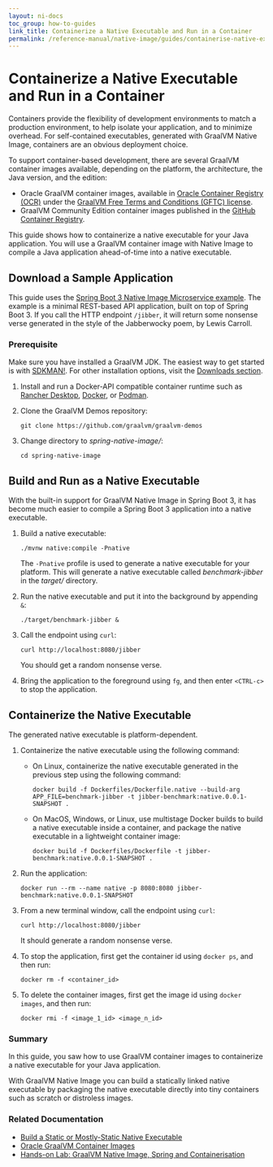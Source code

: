 ```yaml
---
layout: ni-docs
toc_group: how-to-guides
link_title: Containerize a Native Executable and Run in a Container
permalink: /reference-manual/native-image/guides/containerise-native-executable-and-run-in-docker-container/
---
```


# Containerize a Native Executable and Run in a Container

Containers provide the flexibility of development environments to match a production environment, to help isolate your application, and to minimize overhead. 
For self-contained executables, generated with GraalVM Native Image, containers are an obvious deployment choice.

To support container-based development, there are several GraalVM container images available, depending on the platform, the architecture, the Java version, and the edition:

- Oracle GraalVM container images, available in [Oracle Container Registry (OCR)](https://container-registry.oracle.com/ords/ocr/ba/graalvm) under the [GraalVM Free Terms and Conditions (GFTC) license](https://www.oracle.com/downloads/licenses/graal-free-license.html).
- GraalVM Community Edition container images published in the [GitHub Container Registry](https://github.com/orgs/graalvm/packages).

This guide shows how to containerize a native executable for your Java application.
You will use a GraalVM container image with Native Image to compile a Java application ahead-of-time into a native executable.

## Download a Sample Application

This guide uses the [Spring Boot 3 Native Image Microservice example](https://github.com/graalvm/graalvm-demos/blob/master/spring-native-image/README.md). 
The example is a minimal REST-based API application, built on top of Spring Boot 3.
If you call the HTTP endpoint `/jibber`, it will return some nonsense verse generated in the style of the Jabberwocky poem, by Lewis Carroll. 

### Prerequisite 
Make sure you have installed a GraalVM JDK.
The easiest way to get started is with [SDKMAN!](https://sdkman.io/jdks#graal).
For other installation options, visit the [Downloads section](https://www.graalvm.org/downloads/).

1. Install and run a Docker-API compatible container runtime such as [Rancher Desktop](https://docs.rancherdesktop.io/getting-started/installation/), [Docker](https://www.docker.io/gettingstarted/), or [Podman](https://podman.io/docs/installation). 

2. Clone the GraalVM Demos repository:
    ```shell
    git clone https://github.com/graalvm/graalvm-demos
    ```
    
3. Change directory to _spring-native-image/_:
    ```shell
    cd spring-native-image
    ```

## Build and Run as a Native Executable

With the built-in support for GraalVM Native Image in Spring Boot 3, it has become much easier to compile a Spring Boot 3 application into a native executable.

1. Build a native executable:
    ```shell
    ./mvnw native:compile -Pnative
    ```

    The `-Pnative` profile is used to generate a native executable for your platform.
    This will generate a native executable called _benchmark-jibber_ in the _target/_ directory.

2. Run the native executable and put it into the background by appending `&`:
    ```shell
    ./target/benchmark-jibber &
    ```

3. Call the endpoint using `curl`:
    ```shell
    curl http://localhost:8080/jibber
    ```

    You should get a random nonsense verse. 

4. Bring the application to the foreground using `fg`, and then enter `<CTRL-c>` to stop the application.
        
## Containerize the Native Executable

The generated native executable is platform-dependent.

1. Containerize the native executable using the following command:

    - On Linux, containerize the native executable generated in the previous step using the following command:
        ```shell
        docker build -f Dockerfiles/Dockerfile.native --build-arg APP_FILE=benchmark-jibber -t jibber-benchmark:native.0.0.1-SNAPSHOT .
        ```

    - On MacOS, Windows, or Linux, use multistage Docker builds to build a native executable inside a container, and package the native executable in a lightweight container image:
        ```shell
        docker build -f Dockerfiles/Dockerfile -t jibber-benchmark:native.0.0.1-SNAPSHOT .
        ```  

2. Run the application:
    ```shell
    docker run --rm --name native -p 8080:8080 jibber-benchmark:native.0.0.1-SNAPSHOT
    ```

3. From a new terminal window, call the endpoint using `curl`:
    ```shell
    curl http://localhost:8080/jibber
    ```

    It should generate a random nonsense verse.

4. To stop the application, first get the container id using `docker ps`, and then run:
    ```shell
    docker rm -f <container_id>
    ```

5. To delete the container images, first get the image id using `docker images`, and then run:
    ```shell
    docker rmi -f <image_1_id> <image_n_id>
    ```

### Summary

In this guide, you saw how to use GraalVM container images to containerize a native executable for your Java application.

With GraalVM Native Image you can build a statically linked native executable by packaging the native executable directly into tiny containers such as scratch or distroless images. 

### Related Documentation

* [Build a Static or Mostly-Static Native Executable](build-static-and-mostly-static-executable.md)
* <a href="https://docs.oracle.com/en/graalvm/jdk/17/docs/getting-started/container-images/" target="_blank">Oracle GraalVM Container Images</a>
* <a href="https://luna.oracle.com/lab/fdfd090d-e52c-4481-a8de-dccecdca7d68" target="_blank">Hands-on Lab: GraalVM Native Image, Spring and Containerisation</a>
